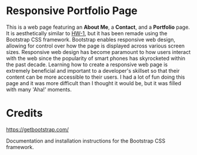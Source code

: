 # Responsive Portfolio Page
This is a web page featuring an **About Me**, a **Contact**, and a **Portfolio** page. It is aesthetically similar to [HW-1](https://github.com/twopcz/HW-1), but it has been remade using the Bootstrap CSS framework. Bootstrap enables responsive web design, allowing for control over how the page is displayed across various screen sizes. Responsive web design has become paramount to how users interact with the web since the popularity of smart phones has skyrocketed within the past decade. Learning how to create a responsive web page is extremely beneficial and important to a developer's skillset so that their content can be more accessible to their users. I had a lot of fun doing this page and it was more difficult than I thought it would be, but it was filled with many 'Aha!' moments.

# Credits
https://getbootstrap.com/

Documentation and installation instructions for the Bootstrap CSS framework.